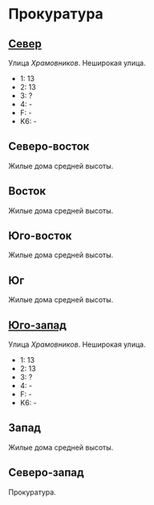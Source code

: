 # Прокуратура

## [Север](./590080.md)

Улица *Храмовников*.
Неширокая улица.

* 1:    13
* 2:    13
* 3:    ?
* 4:    -
* F:    -
* K6:   -

## Северо-восток

Жилые дома средней высоты.

## Восток

Жилые дома средней высоты.

## Юго-восток

Жилые дома средней высоты.

## Юг

Жилые дома средней высоты.

## [Юго-запад](./587087.md)

Улица *Храмовников*.
Неширокая улица.

* 1:    13
* 2:    13
* 3:    ?
* 4:    -
* F:    -
* K6:   -

## Запад

Жилые дома средней высоты.

## Северо-запад

Прокуратура.
